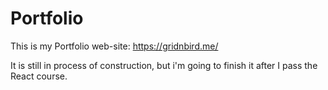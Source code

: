 # Portfolio
This is my Portfolio web-site: https://gridnbird.me/

It is still in process of construction, but i'm going to finish it after I pass the React course.
